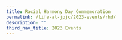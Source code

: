```yaml
---
title: Racial Harmony Day Commemoration
permalink: /life-at-jpjc/2023-events/rhd/
description: ""
third_nav_title: 2023 Events
---
```

